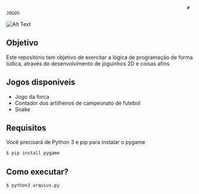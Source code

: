                                                                         # JOGOS

![Alt Text](https://github.com/Douglas-cc/Jogos/blob/master/2021-01-30-14-19-09-_online-video-cutter.com_.gif)

## Objetivo
Este repositório tem objetivo de exercitar a lógica de programação de forma lúdica, através do desenvolvimento de joguinhos 2D e coisas afins

## Jogos disponiveis 
- Jogo da forca
- Contador dos artilheiros de campeonato de futebol 
- Snake

## Requisitos

Você precisará de Python 3 e pip para instalar o pygame

```bash
$ pip install pygame
```
## Como executar?

```bash
$ python3 arquivo.py 
```

